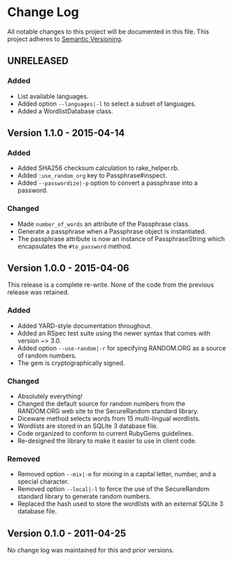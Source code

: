 # Change Log
All notable changes to this project will be documented in this file. This
project adheres to [Semantic Versioning](http://semver.org/).

## UNRELEASED
### Added
- List available languages.
- Added option `--languages|-l` to select a subset of languages.
- Added a WordlistDatabase class.

## Version 1.1.0 - 2015-04-14
### Added
- Added SHA256 checksum calculation to rake_helper.rb.
- Added `:use_random_org` key to Passphrase#inspect.
- Added `--passwordize|-p` option to convert a passphrase into a password.

### Changed
- Made `number_of_words` an attribute of the Passphrase class.
- Generate a passphrase when a Passphrase object is instantiated.
- The passphrase attribute is now an instance of PassphraseString which
  encapsulates the `#to_password` method.

## Version 1.0.0 - 2015-04-06
This release is a complete re-write. None of the code from the previous
release was retained.

### Added
- Added YARD-style documentation throughout.
- Added an RSpec test suite using the newer syntax that comes with
  version ~> 3.0.
- Added option `--use-random|-r` for specifying RANDOM.ORG as a source of
  random numbers.
- The gem is cryptographically signed.

### Changed
- Absolutely everything!
- Changed the default source for random numbers from the RANDOM.ORG web site
  to the SecureRandom standard library.
- Diceware method selects words from 15 multi-lingual wordlists.
- Wordlists are stored in an SQLite 3 database file.
- Code organized to conform to current RubyGems guidelines.
- Re-designed the library to make it easier to use in client code.

### Removed
- Removed option `--mix|-m` for mixing in a capital letter, number, and a
  special character.
- Removed option `--local|-l` to force the use of the SecureRandom standard
  library to generate random numbers.
- Replaced the hash used to store the wordlists with an external SQLite 3
  database file.

## Version 0.1.0 - 2011-04-25
No change log was maintained for this and prior versions.
